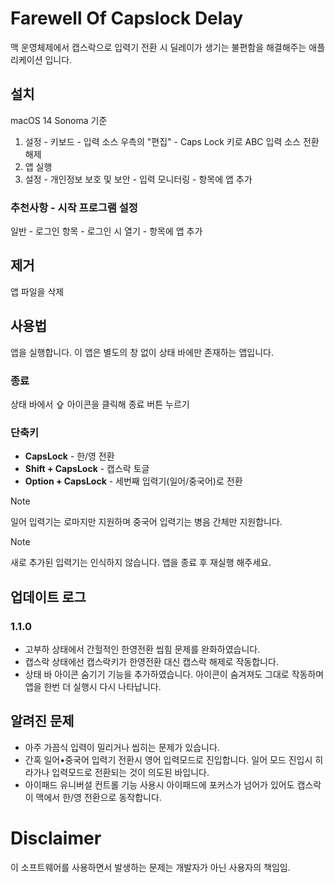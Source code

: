 # Farewell Of Capslock Delay
맥 운영체제에서 캡스락으로 입력기 전환 시 딜레이가 생기는 불편함을 해결해주는 애플리케이션 입니다.

## 설치
macOS 14 Sonoma 기준
1. 설정 - 키보드 - 입력 소스 우측의 "편집" - Caps Lock 키로 ABC 입력 소스 전환 해제
2. 앱 실행
3. 설정 - 개인정보 보호 및 보안 - 입력 모니터링 - 항목에 앱 추가

### 추천사항 - 시작 프로그램 설정
일반 - 로그인 항목 - 로그인 시 열기 - 항목에 앱 추가

## 제거
앱 파일을 삭제

## 사용법
앱을 실행합니다. 이 앱은 별도의 창 없이 상태 바에만 존재하는 앱입니다.
### 종료
상태 바에서 ⇪ 아이콘을 클릭해 종료 버튼 누르기
### 단축키
* **CapsLock** - 한/영 전환
* **Shift + CapsLock** - 캡스락 토글
* **Option + CapsLock** - 세번째 입력기(일어/중국어)로 전환

> [!Note]
> 일어 입력기는 로마지만 지원하며 중국어 입력기는 병음 간체만 지원합니다.

> [!Note]
> 새로 추가된 입력기는 인식하지 않습니다. 앱을 종료 후 재실행 해주세요.

## 업데이트 로그
### 1.1.0
* 고부하 상태에서 간헐적인 한영전환 씹힘 문제를 완화하였습니다.
* 캡스락 상태에선 캡스락키가 한영전환 대신 캡스락 해제로 작동합니다.
* 상태 바 아이콘 숨기기 기능을 추가하였습니다. 아이콘이 숨겨져도 그대로 작동하며 앱을 한번 더 실행시 다시 나타납니다. 

## 알려진 문제
* 아주 가끔식 입력이 밀리거나 씹히는 문제가 있습니다.
* 간혹 일어•중국어 입력기 전환시 영어 입력모드로 진입합니다. 일어 모드 진입시 히라가나 입력모드로 전환되는 것이 의도된 바입니다.
* 아이패드 유니버설 컨트롤 기능 사용시 아이패드에 포커스가 넘어가 있어도 캡스락이 맥에서 한/영 전환으로 동작합니다.

# Disclaimer
이 소프트웨어를 사용하면서 발생하는 문제는 개발자가 아닌 사용자의 책임임.